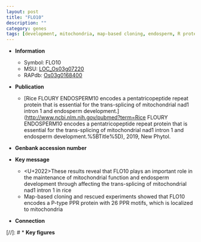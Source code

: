 ```yaml
---
layout: post
title: "FLO10"
description: ""
category: genes
tags: [development, mitochondria, map-based cloning, endosperm, R protein, endosperm development]
---
```


* **Information**  
    + Symbol: FLO10  
    + MSU: [LOC_Os03g07220](http://rice.uga.edu/cgi-bin/ORF_infopage.cgi?orf=LOC_Os03g07220)  
    + RAPdb: [Os03g0168400](https://rapdb.dna.affrc.go.jp/locus/?name=Os03g0168400)  

* **Publication**  
    + [Rice FLOURY ENDOSPERM10 encodes a pentatricopeptide repeat protein that is essential for the trans-splicing of mitochondrial nad1 intron 1 and endosperm development.](http://www.ncbi.nlm.nih.gov/pubmed?term=Rice FLOURY ENDOSPERM10 encodes a pentatricopeptide repeat protein that is essential for the trans-splicing of mitochondrial nad1 intron 1 and endosperm development.%5BTitle%5D), 2019, New Phytol.

* **Genbank accession number**  

* **Key message**  
    + <U+2022>These results reveal that FLO10 plays an important role in the maintenance of mitochondrial function and endosperm development through affecting the trans-splicing of mitochondrial nad1 intron 1 in rice
    + Map-based cloning and rescued experiments showed that FLO10 encodes a P-type PPR protein with 26 PPR motifs, which is localized to mitochondria

* **Connection**  

[//]: # * **Key figures**  


